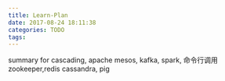 ```yaml
---
title: Learn-Plan
date: 2017-08-24 18:11:38
categories: TODO
tags:
---
```

summary for cascading, 
apache mesos, kafka, spark, 命令行调用 zookeeper,redis cassandra, pig
